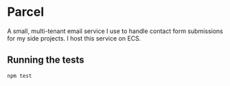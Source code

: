 # Parcel

A small, multi-tenant email service I use to handle contact form submissions for
my side projects. I host this service on ECS.

## Running the tests

`npm test`

